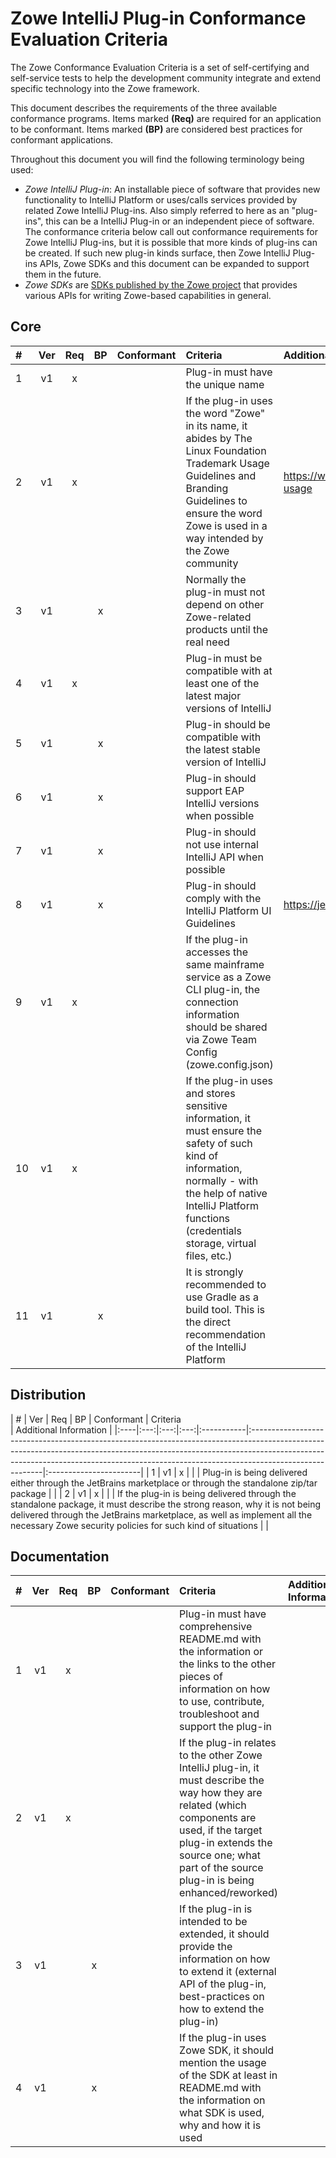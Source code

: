 # Zowe IntelliJ Plug-in Conformance Evaluation Criteria

The Zowe Conformance Evaluation Criteria is a set of self-certifying and self-service tests to help the development
community integrate and extend specific technology into the Zowe framework.

This document describes the requirements of the three available conformance programs. Items marked **(Req)** are
required for an application to be conformant. Items marked **(BP)** are considered best practices for
conformant applications.

Throughout this document you will find the following terminology being used:

- _Zowe IntelliJ Plug-in_: An installable piece of software that provides new functionality to IntelliJ Platform or
  uses/calls services provided by related Zowe IntelliJ Plug-ins. Also simply referred to here as an "plug-ins", this
  can be a IntelliJ Plug-in or an independent piece of software. The conformance criteria below call out conformance
  requirements for Zowe IntelliJ Plug-ins, but it is possible that more kinds of plug-ins can be created. If such new
  plug-in kinds surface, then Zowe IntelliJ Plug-ins APIs, Zowe SDKs and this document can be expanded to support them
  in the future.
- _Zowe SDKs_ are [SDKs published by the Zowe project](https://docs.zowe.org/stable/user-guide/sdks-using) that provides
  various APIs for writing Zowe-based capabilities in general.

## Core

| #   | Ver | Req | BP  | Conformant | Criteria                                                                                                                                                                                                               | Additional Information                                |
|:----|:---:|:---:|:---:|:-----------|:-----------------------------------------------------------------------------------------------------------------------------------------------------------------------------------------------------------------------|:------------------------------------------------------|
| 1   | v1  |  x  |     |            | Plug-in must have the unique name                                                                                                                                                                                      |                                                       |
| 2   | v1  |  x  |     |            | If the plug-in uses the word "Zowe" in its name, it abides by The Linux Foundation Trademark Usage Guidelines and Branding Guidelines to ensure the word Zowe is used in a way intended by the Zowe community          | https://www.linuxfoundation.org/legal/trademark-usage |
| 3   | v1  |     |  x  |            | Normally the plug-in must not depend on other Zowe-related products until the real need                                                                                                                                |                                                       |
| 4   | v1  |  x  |     |            | Plug-in must be compatible with at least one of the latest major versions of IntelliJ                                                                                                                                  |                                                       |
| 5   | v1  |     |  x  |            | Plug-in should be compatible with the latest stable version of IntelliJ                                                                                                                                                |                                                       |
| 6   | v1  |     |  x  |            | Plug-in should support EAP IntelliJ versions when possible                                                                                                                                                             |                                                       |
| 7   | v1  |     |  x  |            | Plug-in should not use internal IntelliJ API when possible                                                                                                                                                             |                                                       |
| 8   | v1  |     |  x  |            | Plug-in should comply with the IntelliJ Platform UI Guidelines                                                                                                                                                         | https://jetbrains.github.io/ui/                       |
| 9   | v1  |  x  |     |            | If the plug-in accesses the same mainframe service as a Zowe CLI plug-in, the connection information should be shared via Zowe Team Config (zowe.config.json)                                                          |                                                       |
| 10  | v1  |  x  |     |            | If the plug-in uses and stores sensitive information, it must ensure the safety of such kind of information, normally - with the help of native IntelliJ Platform functions (credentials storage, virtual files, etc.) |                                                       |
| 11  | v1  |     |  x  |            | It is strongly recommended to use Gradle as a build tool. This is the direct recommendation of the IntelliJ Platform                                                                                                   |                                                       |

## Distribution

| #   | Ver | Req | BP  | Conformant | Criteria                                                                                                                                                                                                                               
                            | Additional Information |
|:----|:---:|:---:|:---:|:-----------|:--------------------------------------------------------------------------------------------------------------------------------------------------------------------------------------------------------------------------------------------------------------------|:-----------------------|
| 1   | v1  |  x  |     |            | Plug-in is being delivered either through the JetBrains marketplace or through the standalone zip/tar package                                                                                                                                                       |                        |
| 2   | v1  |  x  |     |            | If the plug-in is being delivered through the standalone package, it must describe the strong reason, why it is not being delivered through the JetBrains marketplace, as well as implement all the necessary Zowe security policies for such kind of situations |                        |

## Documentation

| #   | Ver | Req | BP  | Conformant | Criteria                                                                                                                                                                                                                                       | Additional Information |
|:----|:---:|:---:|:---:|:-----------|:-----------------------------------------------------------------------------------------------------------------------------------------------------------------------------------------------------------------------------------------------|:-----------------------|
| 1   | v1  |  x  |     |            | Plug-in must have comprehensive README.md with the information or the links to the other pieces of information on how to use, contribute, troubleshoot and support the plug-in                                                                 |                        |
| 2   | v1  |  x  |     |            | If the plug-in relates to the other Zowe IntelliJ plug-in, it must describe the way how they are related (which components are used, if the target plug-in extends the source one; what part of the source plug-in is being enhanced/reworked) |                        |
| 3   | v1  |     |  x  |            | If the plug-in is intended to be extended, it should provide the information on how to extend it (external API of the plug-in, best-practices on how to extend the plug-in)                                                                    |                        |
| 4   | v1  |     |  x  |            | If the plug-in uses Zowe SDK, it should mention the usage of the SDK at least in README.md with the information on what SDK is used, why and how it is used                                                                                    |                        |
